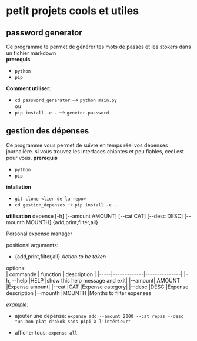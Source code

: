 # petit projets cools et utiles
## password generator
Ce programme te permet de générer tes mots de passes et les stokers dans un fichier markdown <br>
**prerequis**
- `python`
- `pip`

**Comment utiliser**:
- `cd password_generator` --> `python main.py`<br>
ou
- `pip install -e .` --> `genetor-password`

## gestion des dépenses
Ce programme vous permet de suivre en temps réel vos dépenses journalière.
si vous trouvez les interfaces chiantes et peu fiables, ceci est pour vous.
**prerequis**
- `python`
- `pip`

**intallation**
- `git clone <lien de la repo>`
- `cd gestion_depenses` --> `pip install -e .`

**utilisation**
depense [-h] [--amount AMOUNT] [--cat CAT] [--desc DESC] [--mounth MOUNTH] {add,print,filter,all}

Personal expense manager

positional arguments:<br>
  - {add,print,filter,all} *Action to be taken*

options:<br>
| commande | function | description |
|-----|-------------|---------------|
  |-h, --help |HELP            |show this help message and exit|
  |--amount| AMOUNT       |Expense amount|
  |--cat |CAT           |Expense category|
  |--desc |DESC           |Expense description
  |--mounth |MOUNTH       |Months to filter expenses

*example*: <br>
- ajouter une depense: `expense add --amount 2000 --cat repas --desc "un bon plat d'okok sans pipi à l'intérieur"`

- afficher tous: `expense all`